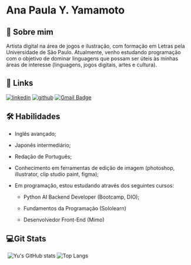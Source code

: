 # Ana Paula Y. Yamamoto

## 🚀 Sobre mim
 Artista digital na área de jogos e ilustração, com formação em Letras pela Universidade de São Paulo. Atualmente, venho estudando programação com o objetivo de dominar linguagens que possam ser úteis às minhas áreas de interesse (linguagens, jogos digitais, artes e cultura). 

 


## 🔗 Links

[![linkedin](https://img.shields.io/badge/linkedin-0A66C2?style=for-the-badge&logo=linkedin&logoColor=white)](https://www.linkedin.com/in/ana-paula-yuka-yamamoto-5704672b5/)
[![github](https://camo.githubusercontent.com/24e724b12d45e77a11dcd53f000d55b48b6b3288cd8eb6ea93de550bb6204595/68747470733a2f2f696d672e736869656c64732e696f2f62616467652f4769744875622d3030303f7374796c653d666f722d7468652d6261646765266c6f676f3d676974687562266c6f676f436f6c6f723d333041334443)](https://github.com/anpayy)
[![Gmail Badge](https://img.shields.io/badge/-anapaula.yyamamoto@gmail.com-c14438?style=flat-square&logo=Gmail&logoColor=white&link=mailto:anapaula.yyamamoto@gmail.com@gmail.com)](mailto:anapaula.yyamamoto@gmail.com)


## 🛠 Habilidades
- Inglês avançado;
- Japonês intermediário;
- Redação de Português;
- Conhecimento em ferramentas de edição de imagem (photoshop, illustrator, clip studio paint, figma);

- Em programação, estou estudando através dos seguintes cursos: 
    - Python AI Backend Developer (Bootcamp, DIO);
    - Fundamentos da Programação (Sololearn)
    
    - Desenvolvedor Front-End (Mimo)



## 💻Git Stats
‍
![Yu's GitHub stats](https://github-readme-stats.vercel.app/api?username=anpayy&show_icons=true&theme=dracula)
![Top Langs](https://github-readme-stats.vercel.app/api/top-langs/?username=anpayy&layout=compact&theme=dracula)
